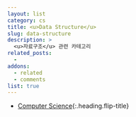 ```yaml
---
layout: list
category: cs
title: <u>Data Structure</u>
slug: data-structure
description: >
  <u>자료구조</u> 관련 카테고리
related_posts:
  -
addons:
  - related
  - comments
list: true
---
```


* [Computer Science]{:.heading.flip-title}

[Computer Science]: /cs/
